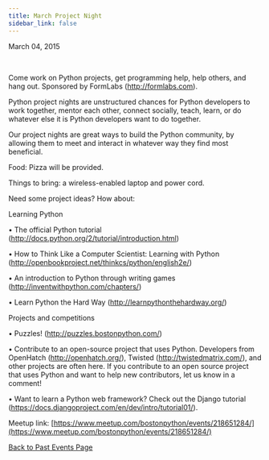 ```yaml
---
title: March Project Night
sidebar_link: false
---
```


March 04, 2015


   

Come work on Python projects, get programming help, help others, and hang out. Sponsored by FormLabs (http://formlabs.com).

Python project nights are unstructured chances for Python developers to work together, mentor each other, connect socially, teach, learn, or do whatever else it is Python developers want to do together.

Our project nights are great ways to build the Python community, by allowing them to meet and interact in whatever way they find most beneficial.

Food: Pizza will be provided.

Things to bring: a wireless-enabled laptop and power cord.

Need some project ideas? How about:

Learning Python

• The official Python tutorial (http://docs.python.org/2/tutorial/introduction.html)

• How to Think Like a Computer Scientist: Learning with Python (http://openbookproject.net/thinkcs/python/english2e/)

• An introduction to Python through writing games (http://inventwithpython.com/chapters/)

• Learn Python the Hard Way (http://learnpythonthehardway.org/)

Projects and competitions

• Puzzles! (http://puzzles.bostonpython.com/)

• Contribute to an open-source project that uses Python. Developers from OpenHatch (http://openhatch.org/), Twisted (http://twistedmatrix.com/), and other projects are often here. If you contribute to an open source project that uses Python and want to help new contributors, let us know in a comment!

• Want to learn a Python web framework? Check out the Django tutorial (https://docs.djangoproject.com/en/dev/intro/tutorial01/).


Meetup link: [https://www.meetup.com/bostonpython/events/218651284/](https://www.meetup.com/bostonpython/events/218651284/)

[Back to Past Events Page](index.md)